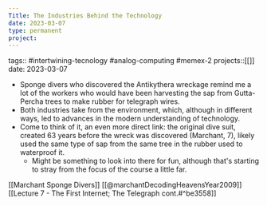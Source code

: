 ```yaml
---
Title: The Industries Behind the Technology
date: 2023-03-07
type: permanent
project:
---
```


tags:: #intertwining-tecnology #analog-computing #memex-2 
projects::[[]]
date: 2023-03-07

- Sponge divers who discovered the Antikythera wreckage remind me a lot of the workers who would have been harvesting the sap from Gutta-Percha trees to make rubber for telegraph wires.
- Both industries take from the environment, which, although in different ways, led to advances in the modern understanding of technology.
- Come to think of it, an even more direct link: the original dive suit, created 63 years before the wreck was discovered (Marchant, 7), likely used the same type of sap from the same tree in the rubber used to waterproof it. 
	- Might be something to look into there for fun, although that's starting to stray from the focus of the course a little far.

[[Marchant Sponge Divers]]
[[@marchantDecodingHeavensYear2009]]
[[Lecture 7 - The First Internet; The Telegraph cont.#^be3558]]